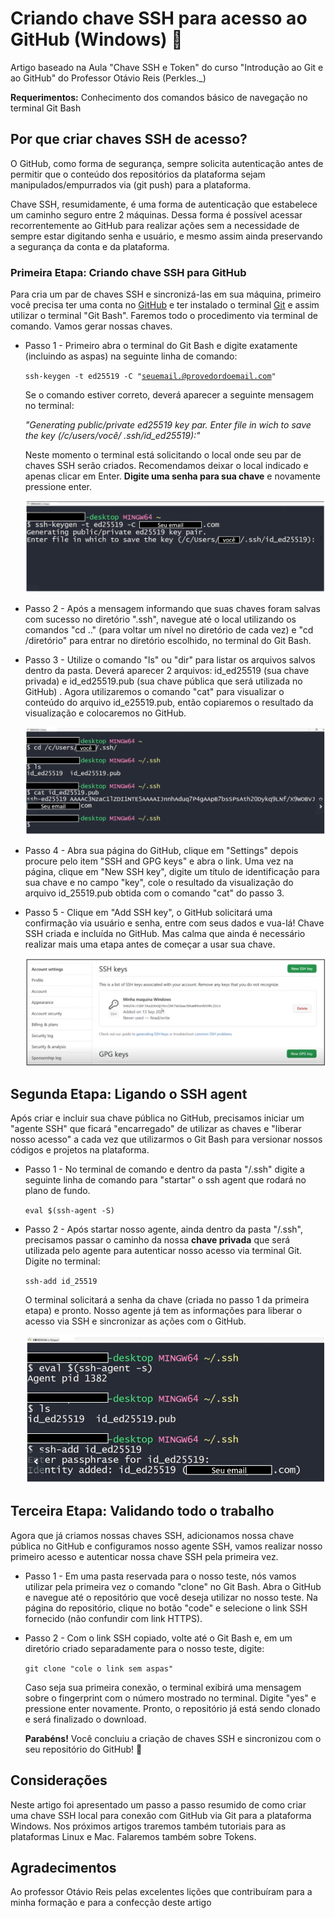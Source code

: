 # Criando chave SSH para acesso ao GitHub (Windows) :key:

Artigo baseado na Aula "Chave SSH e Token" do curso "Introdução ao Git e ao GitHub" do Professor Otávio Reis (Perkles._)

**Requerimentos:**  Conhecimento dos comandos básico de navegação no terminal Git Bash



## Por que criar chaves SSH de acesso?

O GitHub, como forma de segurança, sempre solicita autenticação antes de permitir que o conteúdo dos repositórios da plataforma sejam manipulados/empurrados via (git push) para a plataforma.

Chave SSH, resumidamente, é uma forma de autenticação que estabelece um caminho seguro entre 2 máquinas. Dessa forma é possível acessar recorrentemente ao GitHub para realizar ações sem a necessidade de sempre estar digitando senha e usuário, e mesmo assim ainda preservando a segurança da conta e da plataforma.



### Primeira Etapa: Criando chave SSH para GitHub

Para cria um par de  chaves SSH e sincronizá-las em sua máquina, primeiro você precisa ter uma conta no [GitHub](https://github.com/) e ter instalado o terminal [Git](https://git-scm.com/downloads) e assim utilizar o terminal "Git Bash". Faremos todo o procedimento via terminal de comando. Vamos gerar nossas chaves.



* Passo 1 - Primeiro abra o terminal do Git Bash e digite exatamente (incluindo as aspas) na seguinte linha de comando:

  

  <code>ssh-keygen -t ed25519 -C "seuemail.@provedordoemail.com"</code>

  

  Se o comando estiver correto, deverá aparecer a seguinte mensagem no terminal:

  *"Generating public/private ed25519 key par. Enter file in wich to save the key (/c/users/você/ .ssh/id_ed25519):"* 

  

  Neste momento o terminal está solicitando o local onde seu par de chaves SSH serão criados. Recomendamos deixar o local indicado e apenas clicar em Enter. **Digite uma senha para sua chave** e novamente pressione enter.

  ![](img/ssh-1.PNG)



* Passo 2 - Após a mensagem informando que suas chaves foram salvas com sucesso no diretório ".ssh",  navegue até o local utilizando os comandos "cd .." (para voltar um nível no diretório de cada vez) e "cd /diretório" para entrar no diretório escolhido, no terminal do Git Bash.

  

* Passo 3 - Utilize o comando "ls" ou "dir" para listar os arquivos salvos dentro da pasta. Deverá aparecer 2 arquivos: id_ed25519 (sua chave privada) e id_ed25519.pub (sua chave pública que será utilizada no GitHub) . Agora utilizaremos o comando "cat" para visualizar o conteúdo do arquivo id_e25519.pub, então copiaremos o resultado da visualização e colocaremos no GitHub.

  ![](img/ssh-2.PNG)

  

* Passo 4 - Abra sua página do GitHub, clique em "Settings" depois procure pelo item "SSH and GPG keys" e abra o link. Uma vez na página, clique em "New SSH key", digite um título de identificação para sua chave e no campo "key", cole o resultado da visualização do arquivo id_25519.pub obtida com o comando "cat" do passo 3.

  

* Passo 5 - Clique em "Add SSH key", o GitHub solicitará uma confirmação via usuário e senha, entre com seus dados e vua-lá! Chave SSH criada e incluída no GitHub. Mas calma que ainda é necessário realizar mais uma etapa antes de começar a usar sua chave.

  ![](img/ssh-3.PNG)

  

  

## Segunda Etapa: Ligando o SSH agent

Após criar e incluir sua chave pública no GitHub, precisamos iniciar um "agente SSH" que ficará "encarregado" de utilizar as chaves e "liberar nosso acesso" a cada vez que utilizarmos o Git Bash para versionar nossos códigos e projetos na plataforma.



* Passo 1 - No terminal de comando e dentro da pasta "/.ssh" digite a seguinte linha de comando para "startar" o ssh agent que rodará no plano de fundo.

  <code>eval $(ssh-agent -S)</code>

  

* Passo 2 - Após startar nosso agente, ainda dentro da pasta  "/.ssh", precisamos passar o caminho da nossa **chave privada** que será utilizada pelo agente para autenticar nosso acesso via terminal Git. Digite no terminal:

  <code>ssh-add id_25519</code>

  O terminal solicitará a senha da chave (criada no passo 1 da primeira etapa) e pronto. Nosso agente já tem as informações para liberar o acesso via SSH e sincronizar as ações com o GitHub.

  

  ![](img/ssh-4.PNG)





## Terceira Etapa: Validando todo o trabalho

Agora que já criamos nossas chaves SSH, adicionamos nossa chave pública no GitHub e configuramos nosso agente SSH, vamos realizar nosso primeiro acesso e autenticar nossa chave SSH pela primeira vez.

* Passo 1 - Em uma pasta reservada para o nosso teste, nós vamos utilizar pela primeira vez o comando "clone" no Git Bash. Abra o GitHub e navegue até o repositório que você deseja utilizar no nosso teste. Na página do repositório, clique no botão "code" e selecione o link SSH fornecido (não confundir com link HTTPS).

  

* Passo 2 - Com o link SSH copiado, volte até o Git Bash e, em um diretório criado separadamente para o nosso teste, digite:

  <code>git clone "cole o link sem aspas"</code>

  Caso seja sua primeira conexão, o terminal exibirá uma mensagem sobre o fingerprint com o número mostrado no terminal. Digite "yes" e pressione enter novamente. Pronto, o repositório já está sendo clonado e será finalizado o download.

  **Parabéns!** Você concluiu a criação de chaves SSH e sincronizou com o seu repositório do GitHub! :call_me_hand:

  

## Considerações

Neste artigo foi apresentado um passo a passo resumido de como criar uma chave SSH local para conexão com GitHub via Git para a plataforma Windows. Nos próximos artigos traremos também tutoriais para as plataformas Linux e Mac. Falaremos também sobre Tokens.



## Agradecimentos

Ao professor Otávio Reis pelas excelentes lições que contribuíram para a minha formação e para a confecção deste artigo
